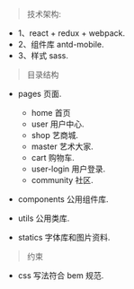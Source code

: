 > 技术架构:
 * 1、react + redux + webpack.
 * 2、组件库 antd-mobile.
 * 3、样式 sass.

> 目录结构

* pages  页面.
  * home 首页
  * user 用户中心.
  * shop 艺商城.
  * master 艺术大家.
  * cart 购物车.
  * user-login 用户登录.
  * community 社区.

* components   公用组件库.

* utils  公用类库.

* statics  字体库和图片资料.

> 约束

* css 写法符合 bem 规范.
